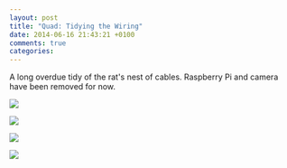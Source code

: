 ```yaml
---
layout: post
title: "Quad: Tidying the Wiring"
date: 2014-06-16 21:43:21 +0100
comments: true
categories: 
---
```


A long overdue tidy of the rat's nest of cables. Raspberry Pi and camera have been removed for now.

![](//files.ianrenton.com/sites/quadcopter/79.jpg)

![](//files.ianrenton.com/sites/quadcopter/80.jpg)

![](//files.ianrenton.com/sites/quadcopter/81.jpg)

![](//files.ianrenton.com/sites/quadcopter/82.jpg)
